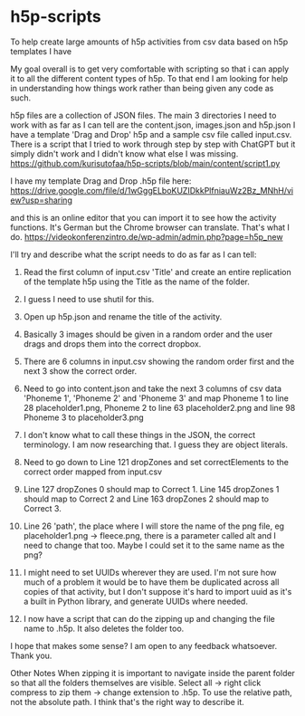 # h5p-scripts
To help create large amounts of h5p activities from csv data based on h5p templates I have

My goal overall is to get very comfortable with scripting so that i can apply it to all the different content types of h5p. 
To that end I am looking for help in understanding how things work rather than being given any code as such.

h5p files are a collection of JSON files. The main 3 directories I need to work with as far as I can tell are the content.json, images.json and h5p.json
I have a template 'Drag and Drop' h5p and a sample csv file called input.csv. 
There is a script that I tried to work through step by step with ChatGPT but it simply didn't work and I didn't know what else I was missing.
https://github.com/kurisutofaa/h5p-scripts/blob/main/content/script1.py 

I have my template Drag and Drop .h5p file here:
https://drive.google.com/file/d/1wGggELboKUZIDkkPlfniauWz2Bz_MNhH/view?usp=sharing

and this is an online editor that you can import it to see how the activity functions. It's German but the Chrome browser can translate. That's what I do.
https://videokonferenzintro.de/wp-admin/admin.php?page=h5p_new

I'll try and describe what the script needs to do as far as I can tell:
1. Read the first column of  input.csv 'Title' and create an entire replication of the template h5p using the Title as the name of the folder.
2. I guess I need to use shutil for this. 
3. Open up h5p.json and rename the title of the activity.
  
4. Basically 3 images should be given in a random order and the user drags and drops them into the correct dropbox.
5. There are 6 columns in input.csv showing the random order first and the next 3 show the correct order.
6. Need to go into content.json and take the next 3 columns of csv data 'Phoneme 1', 'Phoneme 2' and 'Phoneme 3' and map Phoneme 1 to line 28 placeholder1.png, Phoneme 2 to line 63 placeholder2.png and line 98 Phoneme 3 to placeholder3.png
7. I don't know what to call these things in the JSON, the correct terminology. I am now researching that. I guess they are object literals.
8. Need to go down to Line 121 dropZones and set correctElements to the correct order mapped from input.csv
9. Line 127 dropZones 0 should map to Correct 1. Line 145 dropZones 1 should map to Correct 2 and Line 163 dropZones 2 should map to Correct 3. 
10. Line 26 'path', the place where I will store the name of the png file, eg placeholder1.png -> fleece.png, there is a parameter called alt and I need to change that too. Maybe I could set it to the same name as the png?
11. I might need to set UUIDs wherever they are used. I'm not sure how much of a problem it would be to have them be duplicated across all copies of that activity, but I don't suppose it's hard to import uuid
    as it's a built in Python library, and generate UUIDs where needed.
12. I now have a script that can do the zipping up and changing the file name to .h5p. It also deletes the folder too. 

I hope that makes some sense? I am open to any feedback whatsoever. Thank you. 

Other Notes
When zipping it is important to navigate inside the parent folder so that all the folders themselves are visible. Select all -> right click compress to zip them -> change extension to .h5p. To use the relative path, not the absolute path. I think that's the right way to describe it.
